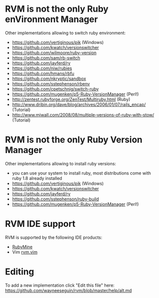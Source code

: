 # RVM is not the only Ruby enVironment Manager

Other implementations allowing to switch ruby environment:

- https://github.com/vertiginous/pik (Windows)
- https://github.com/kwatch/versionswitcher
- https://github.com/wilmoore/ruby-version
- https://github.com/sam/rb-switch
- https://github.com/jayferd/ry
- https://github.com/niw/rubies
- https://github.com/hmans/rbfu
- https://github.com/nkryptic/sandbox
- https://github.com/sstephenson/rbenv
- https://github.com/cpetschnig/switch-ruby
- https://github.com/mugenken/p5-Ruby-VersionManager (Perl!)
- http://zentest.rubyforge.org/ZenTest/Multiruby.html (Ruby)
- http://www.dribin.org/dave/blog/archives/2006/01/07/rails_encap/ (Tutorial)
- http://www.mjwall.com/2008/08/multiple-versions-of-ruby-with-stow/ (Tutorial)

# RVM is not the only Ruby Version Manager

Other implementations allowing to install ruby versions:

- you can use your system to install ruby,
  most distributions come with ruby 1.8 already installed
- https://github.com/vertiginous/pik (Windows)
- https://github.com/kwatch/versionswitcher
- https://github.com/jayferd/ry
- https://github.com/sstephenson/ruby-build
- https://github.com/mugenken/p5-Ruby-VersionManager (Perl!)


# RVM IDE support

RVM is supported by the following IDE products:

- [RubyMine](http://www.jetbrains.com/ruby/)
- Vim [rvm.vim](https://github.com/tpope/vim-rvm)


# Editing
To add a new implementation click "Edit this file" here:
https://github.com/wayneeseguin/rvm/blob/master/help/alt.md
